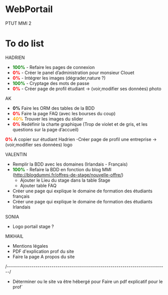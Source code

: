 # WebPortail
PTUT MMI 2


# To do list
HADRIEN
- <b style='color:green'>100%</b> - Refaire les pages de connexion
- <b style='color:red'>0%</b> - Créer le panel d’administration pour monsieur Clouet 
- <b style='color:red'>0%</b> - Intégrer les images (dégrader,nature ?)
- <b style='color:green'>100%</b> - Cryptage des mots de passe
- <b style='color:red'>0%</b> - Créer page de profil étudiant -> (voir,modifier ses données) photo

 AK
- <b style='color=red'>0%</b> Faire les ORM des tables de la BDD
- <b style='color:red'>0%</b> Faire la page FAQ (avec les bourses du coup)
- <b style='color:orange'>40%</b> Trouver les images du slider
- <b style='color:red'>0%</b> Redéfinir la charte graphique (Trop de violet et de gris, et les questions sur la page d’accueil) 

<b style='color:red'>0%</b> A copier sur étudiant Hadrien 
	-Créer page de profil une entreprise -> (voir,modifier ses données) logo

VALENTIN
- Remplir la BDD avec les domaines (Irlandais - Français)
- <b style='color:green'>100%</b> - Refaire la BDD en fonction du blog MMI (http://blogdummi.fr/offres-de-stage/nouvelle-offre/)
	 -  Ajouter le Lieu du stage dans la table Stage
	 -  Ajouter table FAQ
- Créer une page qui explique le domaine de formation des étudiants français
- Créer une page qui explique le domaine de formation des étudiants Irlandais


SONIA
- Logo portail stage ?

MIKHAIL
- Mentions légales
- PDF d'explication prof du site
- Faire la page A propos du site


/*-------------------------------------------------------------------------------*/
- Déterminer ou le site va être hébergé pour Faire un pdf explicatif pour le prof`
